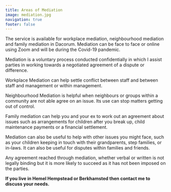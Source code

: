 ```yaml
---
title: Areas of Mediation
image: mediation.jpg
navigation: true
footer: false
---
```

The service is available for workplace mediation, neighbourhood mediation and family mediation in Dacorum. Mediation can be face to face or online using Zoom and will be during the Covid-19 pandemic.

Mediation is a voluntary process conducted confidentially in which I assist parties in working towards a negotiated agreement of a dispute or difference.

Workplace Mediation can help settle conflict between staff and between staff and management or within management.

Neighbourhood Mediation is helpful when neighbours or groups within a community are not able agree on an issue. Its use can stop matters getting out of control.

Family mediation can help you and your ex to work out an agreement about issues such as arrangements for children after you break up, child maintenance payments or a financial settlement.

Mediation can also be useful to help with other issues you might face, such as your children keeping in touch with their grandparents, step families, or in-laws. It can also be useful for disputes within families and friends.

Any agreement reached through mediation, whether verbal or written is not legally binding but it is more likely to succeed as it has not been imposed on the parties.

**If you live in Hemel Hempstead or Berkhamsted then contact me to discuss your needs.**